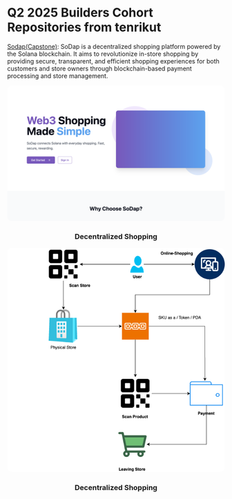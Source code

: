# Q2 2025 Builders Cohort Repositories from tenrikut

[Sodap(Capstone)](https://github.com/tenrikut/sodap-mono.git): SoDap is a decentralized shopping platform powered by the Solana blockchain. It aims to revolutionize in-store shopping by providing secure, transparent, and efficient shopping experiences for both customers and store owners through blockchain-based payment processing and store management.
<div align="center">
<div align="center">
  <img src="sodap-page.png" alt="SoDap Logo" width="800" style="border-radius: 10px;">
  <h3>Decentralized Shopping </h3>
</div>

  <img src="scan-to-gp.png" alt="SoDap Logo" width="800" style="border-radius: 10px;">
  <h3>Decentralized Shopping </h3>
</div>
